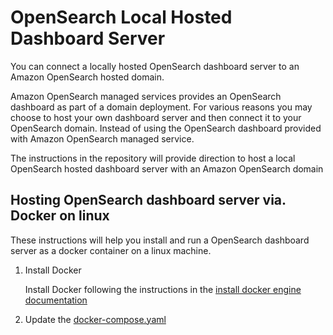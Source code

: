 # OpenSearch Local Hosted Dashboard Server

You can connect a locally hosted OpenSearch dashboard server to an Amazon OpenSearch hosted domain. 

Amazon OpenSearch managed services provides an OpenSearch dashboard as part of a domain deployment. For various reasons you may choose to host your own dashboard server and then connect it to your OpenSearch domain. Instead of using the OpenSearch dashboard provided with Amazon OpenSearch managed service.

The instructions in the repository will provide direction to host a local OpenSearch hosted dashboard server with an Amazon OpenSearch domain

## Hosting OpenSearch dashboard server via. Docker on linux

These instructions will help you install and run a OpenSearch dashboard server as a docker container on a linux machine.

1. Install Docker 

    Install Docker following the instructions in the [install docker engine documentation](https://docs.docker.com/engine/install/) 
    
2. Update the [docker-compose.yaml]()
